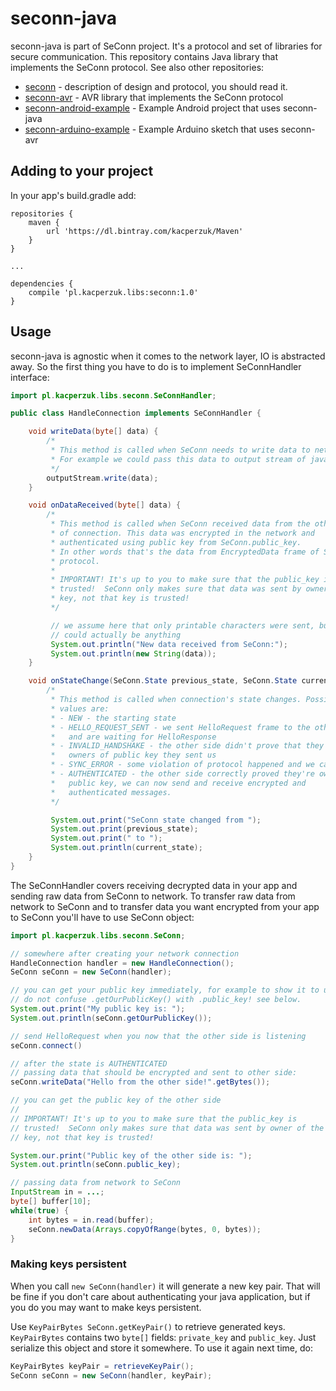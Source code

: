 seconn-java
===========

seconn-java is part of SeConn project. It's a protocol and set of libraries for secure communication. This repository contains Java library that implements the SeConn protocol. See also other repositories:

* [seconn](https://github.com/kacperzuk/seconn) - description of design and protocol, you should read it.
* [seconn-avr](https://github.com/kacperzuk/seconn-avr) - AVR library that implements the SeConn protocol
* [seconn-android-example](https://github.com/kacperzuk/seconn-android-example) - Example Android project that uses seconn-java
* [seconn-arduino-example](https://github.com/kacperzuk/seconn-arduino-example) - Example Arduino sketch that uses seconn-avr

Adding to your project
----------------------

In your app's build.gradle add:

```
repositories {
    maven {
        url 'https://dl.bintray.com/kacperzuk/Maven'
    }
}

...

dependencies {
    compile 'pl.kacperzuk.libs:seconn:1.0'
}
```

Usage
-----

seconn-java is agnostic when it comes to the network layer, IO is abstracted away. So the first thing you have to do is to implement SeConnHandler interface:

```java
import pl.kacperzuk.libs.seconn.SeConnHandler;

public class HandleConnection implements SeConnHandler {

    void writeData(byte[] data) {
        /*
         * This method is called when SeConn needs to write data to network.
         * For example we could pass this data to output stream of java.net.Socket
         */
        outputStream.write(data);
    }

    void onDataReceived(byte[] data) {
        /*
         * This method is called when SeConn received data from the other side
         * of connection. This data was encrypted in the network and
         * authenticated using public key from SeConn.public_key.
         * In other words that's the data from EncryptedData frame of SeConn
         * protocol.
         *
         * IMPORTANT! It's up to you to make sure that the public_key is
         * trusted!  SeConn only makes sure that data was sent by owner of the
         * key, not that key is trusted!
         */

         // we assume here that only printable characters were sent, but that
         // could actually be anything
         System.out.println("New data received from SeConn:");
         System.out.println(new String(data));
    }

    void onStateChange(SeConn.State previous_state, SeConn.State current_state) {
        /*
         * This method is called when connection's state changes. Possible
         * values are:
         * - NEW - the starting state
         * - HELLO_REQUEST_SENT - we sent HelloRequest frame to the other end
         *   and are waiting for HelloResponse
         * - INVALID_HANDSHAKE - the other side didn't prove that they're
         *   owners of public key they sent us
         * - SYNC_ERROR - some violation of protocol happened and we can't recover
         * - AUTHENTICATED - the other side correctly proved they're owners of
         *   public key, we can now send and receive encrypted and
         *   authenticated messages.
         */

         System.out.print("SeConn state changed from ");
         System.out.print(previous_state);
         System.out.print(" to ");
         System.out.println(current_state);
    }
}
```

The SeConnHandler covers receiving decrypted data in your app and sending raw data from SeConn to network. To transfer raw data from network to SeConn and to transfer data you want encrypted from your app to SeConn you'll have to use SeConn object:

```java
import pl.kacperzuk.libs.seconn.SeConn;

// somewhere after creating your network connection
HandleConnection handler = new HandleConnection();
SeConn seConn = new SeConn(handler);

// you can get your public key immediately, for example to show it to user for verificateion
// do not confuse .getOurPublicKey() with .public_key! see below.
System.out.print("My public key is: ");
System.out.println(seConn.getOurPublicKey());

// send HelloRequest when you now that the other side is listening
seConn.connect()

// after the state is AUTHENTICATED
// passing data that should be encrypted and sent to other side:
seConn.writeData("Hello from the other side!".getBytes());

// you can get the public key of the other side
//
// IMPORTANT! It's up to you to make sure that the public_key is
// trusted!  SeConn only makes sure that data was sent by owner of the
// key, not that key is trusted!

System.our.print("Public key of the other side is: ");
System.out.println(seConn.public_key);

// passing data from network to SeConn
InputStream in = ...;
byte[] buffer[10];
while(true) {
    int bytes = in.read(buffer);
    seConn.newData(Arrays.copyOfRange(bytes, 0, bytes));
}
```

### Making keys persistent

When you call `new SeConn(handler)` it will generate a new key pair. That will be fine if you don't care about authenticating your java application, but if you do you may want to make keys persistent.

Use `KeyPairBytes SeConn.getKeyPair()` to retrieve generated keys. `KeyPairBytes` contains two `byte[]` fields: `private_key` and `public_key`. Just serialize this object and store it somewhere. To use it again next time, do:

```java
KeyPairBytes keyPair = retrieveKeyPair();
SeConn seConn = new SeConn(handler, keyPair);
```
